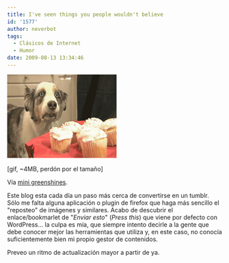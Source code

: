 ```yaml
---
title: I've seen things you people wouldn't believe
id: '1577'
author: neverbot
tags:
  - Clásicos de Internet
  - Humor
date: 2009-08-13 13:34:46
---
```


![You wouldn't believe](./ive-seen-things-you-people-wouldnt-believe/you-wouldnt-believe.gif "You wouldn't believe")

\[gif, ~4MB, perdón por el tamaño\]

Vía [mini greenshines](http://mini.greenshines.com/post/151027189/ive-seen-things-you-people-wouldnt-believe).

Este blog esta cada día un paso más cerca de convertirse en un tumblr. Sólo me falta  alguna aplicación o plugin de firefox que haga más sencillo el "reposteo" de imágenes y similares. Acabo de descubrir el enlace/bookmarlet de "_Enviar esto_" (_Press this_) que viene por defecto con WordPress... la culpa es mía, que siempre intento decirle a la gente que debe conocer mejor las herramientas que utiliza y, en este caso, no conocía suficientemente bien mi propio gestor de contenidos.

Preveo un ritmo de actualización mayor a partir de ya.